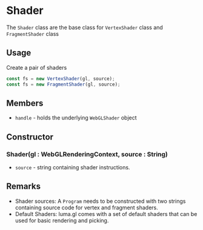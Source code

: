 # Shader

The `Shader` class are the base class for `VertexShader` class and `FragmentShader` class


## Usage

Create a pair of shaders
```js
const fs = new VertexShader(gl, source);
const fs = new FragmentShader(gl, source);
```

## Members

* `handle` - holds the underlying `WebGLShader` object


## Constructor

### Shader(gl : WebGLRenderingContext, source : String)

* `source` - string containing shader instructions.



## Remarks

* Shader sources: A `Program` needs to be constructed with two strings containing source code for vertex and fragment shaders.
* Default Shaders: luma.gl comes with a set of default shaders that can be used for basic rendering and picking.
